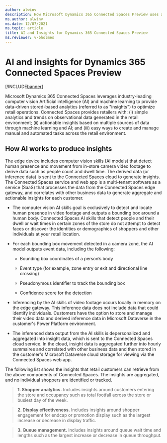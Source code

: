 ```yaml
---
author: alwinv
description: How Microsoft Dynamics 365 Connected Spaces Preview uses artificial intelligence technology to provide insights.
ms.author: alwinv
ms.date: 12/07/2021
ms.topic: article
title: AI and Insights for Dynamics 365 Connected Spaces Preview
ms.reviewer: v-bholmes
---
```


# AI and insights for Dynamics 365 Connected Spaces Preview

[!INCLUDE[banner](includes/banner.md)]

Microsoft Dynamics 365 Connected Spaces leverages industry-leading computer vision Artificial intelligence (AI) and machine learning to provide data-driven stored-based analytics (referred to as "insights") to optimize retail operations. Connected Spaces provides retailers with: (i) simple analytics and trends on observational data generated in the retail environment; (ii) actionable insights based on multiple sources of data through machine learning and AI; and (iii) easy ways to create and manage manual and automated tasks across the retail environment.  

## How AI works to produce insights

The edge device includes computer vision skills (AI models) that detect human presence and movement from in-store camera video footage to derive data such as people count and dwell time. The derived data (or inference data) is sent to the Connected Spaces cloud to generate insights. The Connected Spaces service and web app is a multi-tenant software as a service (SaaS) that processes the data from the Connected Spaces edge gateway, and correlates with other business data to generate aggregate and actionable insights for each customer.

- The computer vision AI skills goal is exclusively to detect and locate human presence in video footage and outputs a bounding box around a human body. Connected Spaces AI skills that detect people and their dwell or wait times in certain zones of the store do not attempt to detect faces or discover the identities or demographics of shoppers and other individuals at your retail location. 

- For each bounding box movement detected in a camera zone, the AI model outputs event data, including the following:

   - Bounding box coordinates of a person’s body

   - Event type (for example, zone entry or exit and directional line crossing) 

   - Pseudonymous identifier to track the bounding box 

   - Confidence score for the detection

- Inferencing by the AI skills of video footage occurs locally in memory on the edge gateway. This inference data does not include data that could identify individuals. Customers have the option to store and manage their video data and derived inference data in Microsoft Dataverse in the customer's Power Platform environment.

- The inferenced data output from the AI skills is depersonalized and aggregated into insight data, which is sent to the Connected Spaces cloud service. In the cloud, insight data is aggregated further into hourly summaires and correlated with other business data and then stored in the customer's Microsoft Dataverse cloud storage for viewing via the Connected Spaces web app. 

The following list shows the insights that retail customers can retrieve from the above components of Connected Spaces. The insights are aggregated, and no individual shoppers are identified or tracked.

> **1. Shopper analytics.** Includes insights around customers entering the store and occupancy such as total footfall across the store or busiest day of the week. 

> **2. Display effectiveness.** Includes insights around shopper engagement for endcap or promotion display such as the largest increase or decrease in display traffic. 

> **3. Queue management.**  Includes insights around queue wait time and lengths such as the largest increase or decrease in queue throughput. 


